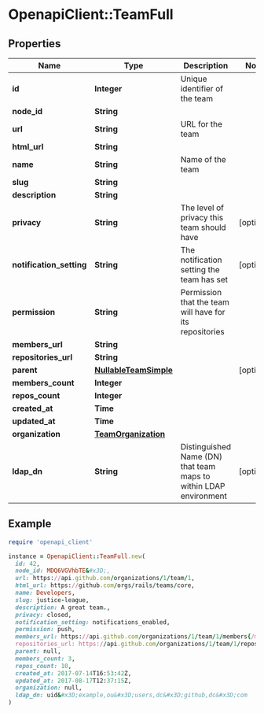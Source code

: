 # OpenapiClient::TeamFull

## Properties

| Name | Type | Description | Notes |
| ---- | ---- | ----------- | ----- |
| **id** | **Integer** | Unique identifier of the team |  |
| **node_id** | **String** |  |  |
| **url** | **String** | URL for the team |  |
| **html_url** | **String** |  |  |
| **name** | **String** | Name of the team |  |
| **slug** | **String** |  |  |
| **description** | **String** |  |  |
| **privacy** | **String** | The level of privacy this team should have | [optional] |
| **notification_setting** | **String** | The notification setting the team has set | [optional] |
| **permission** | **String** | Permission that the team will have for its repositories |  |
| **members_url** | **String** |  |  |
| **repositories_url** | **String** |  |  |
| **parent** | [**NullableTeamSimple**](NullableTeamSimple.md) |  | [optional] |
| **members_count** | **Integer** |  |  |
| **repos_count** | **Integer** |  |  |
| **created_at** | **Time** |  |  |
| **updated_at** | **Time** |  |  |
| **organization** | [**TeamOrganization**](TeamOrganization.md) |  |  |
| **ldap_dn** | **String** | Distinguished Name (DN) that team maps to within LDAP environment | [optional] |

## Example

```ruby
require 'openapi_client'

instance = OpenapiClient::TeamFull.new(
  id: 42,
  node_id: MDQ6VGVhbTE&#x3D;,
  url: https://api.github.com/organizations/1/team/1,
  html_url: https://github.com/orgs/rails/teams/core,
  name: Developers,
  slug: justice-league,
  description: A great team.,
  privacy: closed,
  notification_setting: notifications_enabled,
  permission: push,
  members_url: https://api.github.com/organizations/1/team/1/members{/member},
  repositories_url: https://api.github.com/organizations/1/team/1/repos,
  parent: null,
  members_count: 3,
  repos_count: 10,
  created_at: 2017-07-14T16:53:42Z,
  updated_at: 2017-08-17T12:37:15Z,
  organization: null,
  ldap_dn: uid&#x3D;example,ou&#x3D;users,dc&#x3D;github,dc&#x3D;com
)
```

